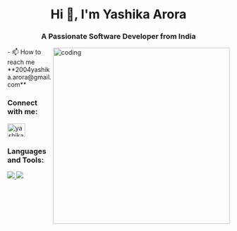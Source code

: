 <h1 align="center">Hi 👋, I'm Yashika Arora</h1>
<h3 align="center">A Passionate Software Developer from India</h3>

<img align="right" alt="coding" width="400" src="https://user-images.githubusercontent.com/59734313/157189039-c09b3e38-9f42-42c0-ab54-14f1574190a7.gif">
- 📫 How to reach me **2004yashika.arora@gmail.com**

<h3 align="left">Connect with me:</h3>
<p align="left">
<a href="https://linkedin.com/in/yashika-arora-b5462328b/" target="https://linkedin.com/in/yashika-arora-b5462328b/"><img align="center" src="https://raw.githubusercontent.com/rahuldkjain/github-profile-readme-generator/master/src/images/icons/Social/linked-in-alt.svg" alt="yashika arora" height="30" width="40" /></a>
</p>

<h3 align="left">Languages and Tools:</h3>
<div align="left">
  <a href="https://skillicons.dev">
    <img src="https://skillicons.dev/icons?i=github,javascript,html,css,bootstrap,flask"/>
    <img src="https://skillicons.dev/icons?i=python,java,git"/>
  </a>
</div>


